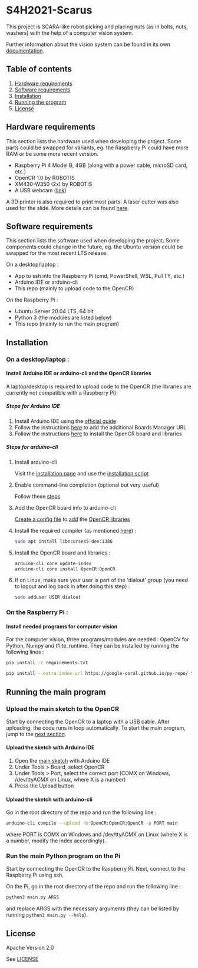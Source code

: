 # S4H2021-Scarus

This project is SCARA-like robot picking and placing nuts (as in bolts, nuts, washers) with the help of a computer vision system. 

Further information about the vision system can be found in its own [documentation](Computer_Vision/README.md).

## Table of contents
1. [Hardware requirements](#hardware-requirements)
2. [Software requirements](#software-requirements)
3. [Installation](#installation)
4. [Running the program](#running-the-main-program)
5. [License](#license)

## Hardware requirements
This section lists the hardware used when developing the project. Some parts could be swapped for variants, eg. the Raspberry Pi could have more RAM or be some more recent version.
- Raspberry Pi 4 Model B, 4GB (along with a power cable, microSD card, etc.)
- OpenCR 1.0 by ROBOTIS
- XM430-W350 (2x) by ROBOTIS
- A USB webcam ([link](https://www.amazon.ca/Microphone-Otooking-Streaming-Conferencing-Recording/dp/B08HYDZ6TN))

A 3D printer is also required to print most parts. A laser cutter was also used for the slide. More details can be found [here](CAD/README.md).


## Software requirements
This section lists the software used when developing the project. Some components could change in the future, eg. the Ubuntu version could be swapped for the most recent LTS release.

On a desktop/laptop : 
- App to ssh into the Raspberry Pi (cmd, PowerShell, WSL, PuTTY, etc.)
- Arduino IDE or arduino-cli
- This repo (mainly to upload code to the OpenCR)

On the Raspberry Pi :
- Ubuntu Server 20.04 LTS, 64 bit
- Python 3 (the modules are listed [below](#install-needed-programs-for-computer-vision))
- This repo (mainly to run the main program)


## Installation
### On a desktop/laptop :
#### Install Arduino IDE or arduino-cli and the OpenCR libraries
A laptop/desktop is required to upload code to the OpenCR (the libraries are currently not compatible with a Raspberry Pi).

##### Steps for Arduino IDE
1. Install Arduino IDE using the [official guide](https://www.arduino.cc/en/Guide)
2. Follow the instructions [here](https://emanual.robotis.com/docs/en/software/arduino_ide/#preferences) to add the additional Boards Manager URL
3. Follow the instructions [here](https://emanual.robotis.com/docs/en/software/arduino_ide/#install-the-board-package-via-boards-manager) to install the OpenCR board and libraries

##### Steps for arduino-cli
1. Install arduino-cli

    Visit the [installation page](https://arduino.github.io/arduino-cli/latest/installation/) and use the [installation script](https://arduino.github.io/arduino-cli/latest/installation/#use-the-install-script)
2. Enable command-line completion (optional but very useful)

    Follow these [steps](https://arduino.github.io/arduino-cli/latest/command-line-completion/)
3. Add the OpenCR board info to arduino-cli

    [Create a config file](https://arduino.github.io/arduino-cli/latest/getting-started/#create-a-configuration-file) to [add](https://arduino.github.io/arduino-cli/latest/getting-started/#adding-3rd-party-cores) the [OpenCR libraries](https://emanual.robotis.com/docs/en/software/arduino_ide/#preferences)
4. Install the required compiler (as mentioned [here](https://emanual.robotis.com/docs/en/software/arduino_ide/#compiler-settings)) :
    ```bash
    sudo apt install libncurses5-dev:i386
    ```
5. Install the OpenCR board and libraries : 
    ```bash
    arduino-cli core update-index
    arduino-cli core install OpenCR:OpenCR
    ```
6. If on Linux, make sure your user is part of the 'dialout' group (you need to logout and log back in after doing this step) :
    ```bash
    sudo adduser USER dialout
    ```


### On the Raspberry Pi :
#### Install needed programs for computer vision
For the computer vision, three programs/modules are needed : OpenCV for Python, Numpy and tflite_runtime. They can be installed by running the following lines :
```bash
pip install -r requirements.txt
```
```bash
pip install --extra-index-url https://google-coral.github.io/py-repo/ tflite_runtime
```


## Running the main program
### Upload the main sketch to the OpenCR
Start by connecting the OpenCR to a laptop with a USB cable. After uploading, the code runs in loop automatically. To start the main program, jump to the [next section](#run-the-main-python-program-on-the-pi).
#### Upload the sketch with Arduino IDE
1. Open the [main sketch](main/main.ino) with Arduino IDE
2. Under Tools > Board, select OpenCR
3. Under Tools > Port, select the correct port (COMX on Windows, /dev/ttyACMX on Linux, where X is a number)
4. Press the Upload button

#### Upload the sketch with arduino-cli
Go in the root directory of the repo and run the following line :
```bash
arduino-cli compile --upload -b OpenCR:OpenCR:OpenCR -p PORT main
```
where PORT is COMX on Windows and /dev/ttyACMX on Linux (where X is a number, modify the index accordingly).

### Run the main Python program on the Pi
Start by connecting the OpenCR to the Raspberry Pi. Next, connect to the Raspberry Pi using ssh.

On the Pi, go in the root directory of the repo and run the following line :
```bash
python3 main.py ARGS
```
and replace ARGS with the necessary arguments (they can be listed by running `python3 main.py --help`).

## License
Apache Version 2.0

See [LICENSE](LICENSE)
